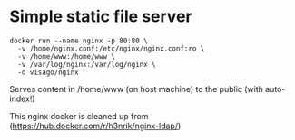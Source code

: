 # Simple static file server

```
docker run --name nginx -p 80:80 \
  -v /home/nginx.conf:/etc/nginx/nginx.conf:ro \
  -v /home/www:/home/www \
  -v /var/log/nginx:/var/log/nginx \
  -d visago/nginx
```

Serves content in /home/www (on host machine) to the public (with auto-index!)


This nginx docker is cleaned up from (https://hub.docker.com/r/h3nrik/nginx-ldap/)
```